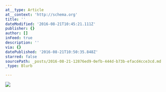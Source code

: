 ```yaml
---
at__type: Article
at__context: 'http://schema.org'
title: ''
dateModified: '2016-08-21T10:45:21.111Z'
publisher: {}
author: []
inFeed: true
description: ''
via: {}
datePublished: '2016-08-21T10:50:35.848Z'
starred: false
sourcePath: _posts/2016-08-21-12876ed9-0efb-444d-b73b-efacd4cce3cd.md
_type: Blurb

---
```

![](https://the-grid-user-content.s3-us-west-2.amazonaws.com/c052f25e-d177-4abb-8751-81176e46eb88.jpg)